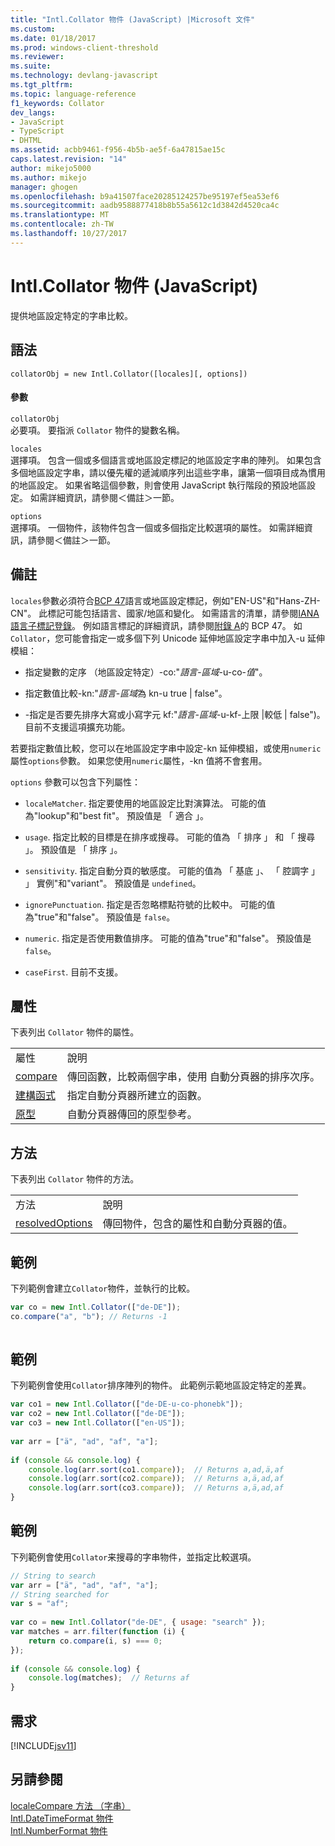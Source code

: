 ```yaml
---
title: "Intl.Collator 物件 (JavaScript) |Microsoft 文件"
ms.custom: 
ms.date: 01/18/2017
ms.prod: windows-client-threshold
ms.reviewer: 
ms.suite: 
ms.technology: devlang-javascript
ms.tgt_pltfrm: 
ms.topic: language-reference
f1_keywords: Collator
dev_langs:
- JavaScript
- TypeScript
- DHTML
ms.assetid: acbb9461-f956-4b5b-ae5f-6a47815ae15c
caps.latest.revision: "14"
author: mikejo5000
ms.author: mikejo
manager: ghogen
ms.openlocfilehash: b9a41507face20285124257be95197ef5ea53ef6
ms.sourcegitcommit: aadb9588877418b8b55a5612c1d3842d4520ca4c
ms.translationtype: MT
ms.contentlocale: zh-TW
ms.lasthandoff: 10/27/2017
---
```

# <a name="intlcollator-object-javascript"></a>Intl.Collator 物件 (JavaScript)
提供地區設定特定的字串比較。  
  
## <a name="syntax"></a>語法  
  
```  
collatorObj = new Intl.Collator([locales][, options])  
```  
  
#### <a name="parameters"></a>參數  
 `collatorObj`  
 必要項。 要指派 `Collator` 物件的變數名稱。  
  
 `locales`  
 選擇項。 包含一個或多個語言或地區設定標記的地區設定字串的陣列。 如果包含多個地區設定字串，請以優先權的遞減順序列出這些字串，讓第一個項目成為慣用的地區設定。 如果省略這個參數，則會使用 JavaScript 執行階段的預設地區設定。 如需詳細資訊，請參閱＜備註＞一節。  
  
 `options`  
 選擇項。 一個物件，該物件包含一個或多個指定比較選項的屬性。 如需詳細資訊，請參閱＜備註＞一節。  
  
## <a name="remarks"></a>備註  
 `locales`參數必須符合[BCP 47](http://tools.ietf.org/html/rfc5646)語言或地區設定標記，例如"EN-US"和"Hans-ZH-CN"。 此標記可能包括語言、國家/地區和變化。 如需語言的清單，請參閱[IANA 語言子標記登錄](http://go.microsoft.com/fwlink/p/?linkid=227303)。 例如語言標記的詳細資訊，請參閱[附錄 A](http://tools.ietf.org/html/rfc5646#appendix-A)的 BCP 47。 如`Collator`，您可能會指定一或多個下列 Unicode 延伸地區設定字串中加入-u 延伸模組：  
  
-   指定變數的定序 （地區設定特定）-co:"*語言*-*區域*-u-co-*值*"。  
  
-   指定數值比較-kn:"*語言*-*區域*為 kn-u true &#124; false"。  
  
-   -指定是否要先排序大寫或小寫字元 kf:"*語言*-*區域*-u-kf-上限 &#124;較低 &#124; false")。 目前不支援這項擴充功能。  
  
 若要指定數值比較，您可以在地區設定字串中設定-kn 延伸模組，或使用`numeric`屬性`options`參數。 如果您使用`numeric`屬性，-kn 值將不會套用。  
  
 `options` 參數可以包含下列屬性：  
  
-   `localeMatcher`. 指定要使用的地區設定比對演算法。 可能的值為"lookup"和"best fit"。 預設值是 「 適合 」。  
  
-   `usage`. 指定比較的目標是在排序或搜尋。 可能的值為 「 排序 」 和 「 搜尋 」。 預設值是 「 排序 」。  
  
-   `sensitivity`. 指定自動分頁的敏感度。 可能的值為 「 基底 」、 「 腔調字 」 」 實例"和"variant"。 預設值是 `undefined`。  
  
-   `ignorePunctuation`. 指定是否忽略標點符號的比較中。 可能的值為"true"和"false"。 預設值是 `false`。  
  
-   `numeric`. 指定是否使用數值排序。 可能的值為"true"和"false"。 預設值是 `false`。  
  
-   `caseFirst`. 目前不支援。  
  
## <a name="properties"></a>屬性  
 下表列出 `Collator` 物件的屬性。  
  
|||  
|-|-|  
|屬性|說明|  
|[compare](../../javascript/reference/compare-property-intl-collator.md)|傳回函數，比較兩個字串，使用 自動分頁器的排序次序。|  
|[建構函式](../../javascript/reference/constructor-property-intl-collator.md)|指定自動分頁器所建立的函數。|  
|[原型](../../javascript/reference/prototype-property-intl-collator.md)|自動分頁器傳回的原型參考。|  
  
## <a name="methods"></a>方法  
 下表列出 `Collator` 物件的方法。  
  
|||  
|-|-|  
|方法|說明|  
|[resolvedOptions](../../javascript/reference/resolvedoptions-method-intl-collator.md)|傳回物件，包含的屬性和自動分頁器的值。|  
  
## <a name="example"></a>範例  
 下列範例會建立`Collator`物件，並執行的比較。  
  
```JavaScript  
var co = new Intl.Collator(["de-DE"]);  
co.compare("a", "b"); // Returns -1  
  
```  
  
## <a name="example"></a>範例  
 下列範例會使用`Collator`排序陣列的物件。 此範例示範地區設定特定的差異。  
  
```JavaScript  
var co1 = new Intl.Collator(["de-DE-u-co-phonebk"]);  
var co2 = new Intl.Collator(["de-DE"]);  
var co3 = new Intl.Collator(["en-US"]);  
  
var arr = ["ä", "ad", "af", "a"];  
  
if (console && console.log) {  
    console.log(arr.sort(co1.compare));  // Returns a,ad,ä,af  
    console.log(arr.sort(co2.compare));  // Returns a,ä,ad,af  
    console.log(arr.sort(co3.compare));  // Returns a,ä,ad,af  
}  
```  
  
## <a name="example"></a>範例  
 下列範例會使用`Collator`来搜尋的字串物件，並指定比較選項。  
  
```JavaScript  
// String to search  
var arr = ["ä", "ad", "af", "a"];  
// String searched for  
var s = "af";  
  
var co = new Intl.Collator("de-DE", { usage: "search" });  
var matches = arr.filter(function (i) {  
    return co.compare(i, s) === 0;  
});  
  
if (console && console.log) {  
    console.log(matches);  // Returns af  
}  
```  
  
## <a name="requirements"></a>需求  
 [!INCLUDE[jsv11](../../javascript/reference/includes/jsv11-md.md)]  
  
## <a name="see-also"></a>另請參閱  
 [localeCompare 方法 （字串）](../../javascript/reference/localecompare-method-string-javascript.md)   
 [Intl.DateTimeFormat 物件](../../javascript/reference/intl-datetimeformat-object-javascript.md)   
 [Intl.NumberFormat 物件](../../javascript/reference/intl-numberformat-object-javascript.md)